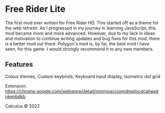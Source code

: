 # Free Rider Lite
The first mod ever written for Free Rider HD. This started off as a theme for the web refresh. As I progressed in my journey in learning JavaScript, this mod became more and more advanced. However, due to my lack in ideas and motivation to continue writing updates and bug fixes for this mod, there is a better mod out there. Polygon's mod is, by far, the best mod I have seen, for this game. I would strongly recommend it to any new members.

## Features
Colour themes, Custom keybinds, Keyboard input display, Isometric dot grid

Extension: https://chrome.google.com/webstore/detail/mmmpacciomidmplocdcaheednkepbdkb

Calculus © 2022
